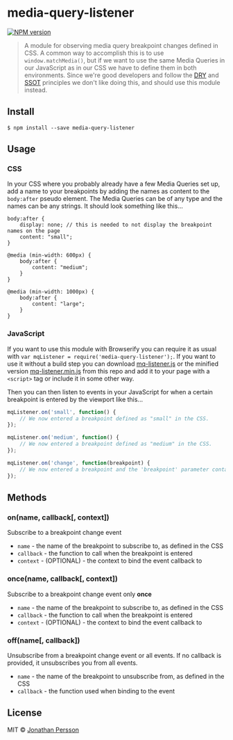 # media-query-listener

[![NPM version][npm-image]][npm-url]

> A module for observing media query breakpoint changes defined in CSS. A common way to accomplish this is to use `window.matchMedia()`, but if we want to use the same Media Queries in our JavaScript as in our CSS we have to define them in both environments. Since we're good developers and follow the [DRY](https://en.wikipedia.org/wiki/Don't_repeat_yourself) and [SSOT](https://en.wikipedia.org/wiki/Single_Source_of_Truth) principles we don't like doing this, and should use this module instead.


## Install

```
$ npm install --save media-query-listener
```


## Usage

### CSS

In your CSS where you probably already have a few Media Queries set up, add a name to your breakpoints by adding the names as content to the `body:after` pseudo element. The Media Queries can be of any type and the names can be any strings. It should look something like this...

```
body:after {
    display: none; // this is needed to not display the breakpoint names on the page
    content: "small";
}

@media (min-width: 600px) {
    body:after {
        content: "medium";
    }
}

@media (min-width: 1000px) {
    body:after {
        content: "large";
    }
}
```

### JavaScript

If you want to use this module with Browserify you can require it as usual with `var mqListener = require('media-query-listener');`. If you want to use it without a build step you can download [mq-listener.js](dist/mq-listener.js) or the minified version [mq-listener.min.js](dist/mq-listener.min.js) from this repo and add it to your page with a `<script>` tag or include it in some other way.

Then you can then listen to events in your JavaScript for when a certain breakpoint is entered by the viewport like this...

```js
mqListener.on('small', function() {
    // We now entered a breakpoint defined as "small" in the CSS.
});

mqListener.on('medium', function() {
    // We now entered a breakpoint defined as "medium" in the CSS.
});

mqListener.on('change', function(breakpoint) {
    // We now entered a breakpoint and the 'breakpoint' parameter contains the current breakpoint defined in the CSS.
});
```


## Methods

### on(name, callback[, context])

Subscribe to a breakpoint change event

* `name` - the name of the breakpoint to subscribe to, as defined in the CSS
* `callback` - the function to call when the breakpoint is entered
* `context` - (OPTIONAL) - the context to bind the event callback to

### once(name, callback[, context])

Subscribe to a breakpoint change event only **once**

* `name` - the name of the breakpoint to subscribe to, as defined in the CSS
* `callback` - the function to call when the breakpoint is entered
* `context` - (OPTIONAL) - the context to bind the event callback to

### off(name[, callback])

Unsubscribe from a breakpoint change event or all events. If no callback is provided, it unsubscribes you from all events.

* `name` - the name of the breakpoint to unsubscribe from, as defined in the CSS
* `callback` - the function used when binding to the event


## License

MIT © [Jonathan Persson](https://github.com/jonathanp)

[npm-url]: https://npmjs.org/package/media-query-listener
[npm-image]: https://badge.fury.io/js/media-query-listener.svg